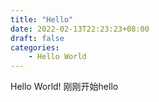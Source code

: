 ```yaml
---
title: "Hello"
date: 2022-02-13T22:23:23+08:00
draft: false
categories:
    - Hello World
---
```


Hello World! 刚刚开始hello
